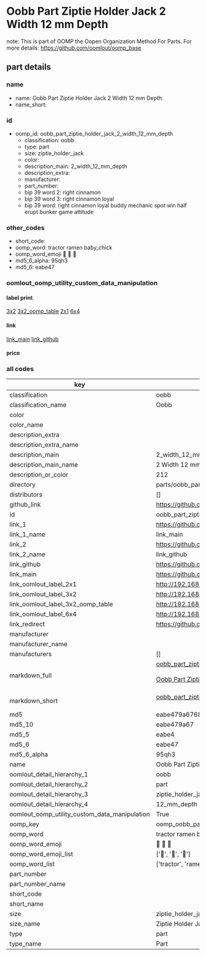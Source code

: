 # Oobb Part Ziptie Holder Jack 2 Width 12 mm Depth  

note: This is part of OOMP the Oopen Organization Method For Parts. For more details: https://github.com/oomlout/oomp_base

##  part details
  







### name
* name: Oobb Part Ziptie Holder Jack 2 Width 12 mm Depth
* name_short: 
### id
* oomp_id: oobb_part_ziptie_holder_jack_2_width_12_mm_depth
  * classification: oobb
  * type: part
  * size: ziptie_holder_jack
  * color: 
  * description_main: 2_width_12_mm_depth
  * description_extra: 
  * manufacturer: 
  * part_number: 
  * bip 39 word 2: right cinnamon
  * bip 39 word 3: right cinnamon loyal
  * bip 39 word: right cinnamon loyal buddy mechanic spot win half erupt bunker game attitude

### other_codes
* short_code: 
* oomp_word: tractor ramen baby_chick
* oomp_word_emoji :tractor: :ramen: :baby_chick:
* md5_6_alpha: 95qh3
* md5_6: eabe47






### oomlout_oomp_utility_custom_data_manipulation
#### label print
[3x2](http://192.168.1.245:1112/?label=oomp%2095qh3)
[3x2_oomp_table](http://192.168.1.108:1112/?label=oomp%2095qh3)
[2x1](http://192.168.1.242:1112/?label=oomp%2095qh3)
[6x4](http://192.168.1.55:1112/?label=oomp%2095qh3)    

#### link

[link_main](https://github.com/oomlout/oomlout_oomp_version_1_messy/tree/main/parts/oobb_part_ziptie_holder_jack_2_width_12_mm_depth) [link_github](https://github.com/oomlout/oomlout_oomp_version_1_messy/tree/main/parts/oobb_part_ziptie_holder_jack_2_width_12_mm_depth)                             

#### price







### all codes 
| key | value |  
| --- | --- |  
| classification | oobb |  
| classification_name | Oobb |  
| color |  |  
| color_name |  |  
| description_extra |  |  
| description_extra_name |  |  
| description_main | 2_width_12_mm_depth |  
| description_main_name | 2 Width 12 mm Depth |  
| description_or_color | 212 |  
| directory | parts/oobb_part_ziptie_holder_jack_2_width_12_mm_depth |  
| distributors | [] |  
| github_link | https://github.com/oomlout/oomlout_oomp_part_src/tree/main/parts/oobb_part_ziptie_holder_jack_2_width_12_mm_depth |  
| id | oobb_part_ziptie_holder_jack_2_width_12_mm_depth |  
| link_1 | https://github.com/oomlout/oomlout_oomp_version_1_messy/tree/main/parts/oobb_part_ziptie_holder_jack_2_width_12_mm_depth |  
| link_1_name | link_main |  
| link_2 | https://github.com/oomlout/oomlout_oomp_version_1_messy/tree/main/parts/oobb_part_ziptie_holder_jack_2_width_12_mm_depth |  
| link_2_name | link_github |  
| link_github | https://github.com/oomlout/oomlout_oomp_version_1_messy/tree/main/parts/oobb_part_ziptie_holder_jack_2_width_12_mm_depth |  
| link_main | https://github.com/oomlout/oomlout_oomp_version_1_messy/tree/main/parts/oobb_part_ziptie_holder_jack_2_width_12_mm_depth |  
| link_oomlout_label_2x1 | http://192.168.1.242:1112/?label=oomp%2095qh3 |  
| link_oomlout_label_3x2 | http://192.168.1.245:1112/?label=oomp%2095qh3 |  
| link_oomlout_label_3x2_oomp_table | http://192.168.1.108:1112/?label=oomp%2095qh3 |  
| link_oomlout_label_6x4 | http://192.168.1.55:1112/?label=oomp%2095qh3 |  
| link_redirect | https://github.com/oomlout/oomlout_oomp_version_1_messy/tree/main/parts/oobb_part_ziptie_holder_jack_2_width_12_mm_depth |  
| manufacturer |  |  
| manufacturer_name |  |  
| manufacturers | [] |  
| markdown_full | [oobb_part_ziptie_holder_jack_2_width_12_mm_depth](none)<br>[](none)<br>[Oobb Part Ziptie Holder Jack 2 Width 12 Mm Depth](none)<br><br> |  
| markdown_short | [oobb_part_ziptie_holder_jack_2_width_12_mm_depth](none)<br><br> |  
| md5 | eabe479a67687f6b4b4511d7090a45ce |  
| md5_10 | eabe479a67 |  
| md5_5 | eabe4 |  
| md5_6 | eabe47 |  
| md5_6_alpha | 95qh3 |  
| name | Oobb Part Ziptie Holder Jack 2 Width 12 mm Depth |  
| oomlout_detail_hierarchy_1 | oobb |  
| oomlout_detail_hierarchy_2 | part |  
| oomlout_detail_hierarchy_3 | ziptie_holder_jack |  
| oomlout_detail_hierarchy_4 | 12_mm_depth |  
| oomlout_oomp_utility_custom_data_manipulation | True |  
| oomp_key | oomp_oobb_part_ziptie_holder_jack_2_width_12_mm_depth |  
| oomp_word | tractor ramen baby_chick |  
| oomp_word_emoji | :tractor: :ramen: :baby_chick: |  
| oomp_word_emoji_list | [':tractor:', ':ramen:', ':baby_chick:'] |  
| oomp_word_list | ['tractor', 'ramen', 'baby_chick'] |  
| part_number |  |  
| part_number_name |  |  
| short_code |  |  
| short_name |  |  
| size | ziptie_holder_jack |  
| size_name | Ziptie Holder Jack |  
| type | part |  
| type_name | Part |  
